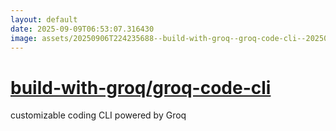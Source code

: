 ```yaml
---
layout: default
date: 2025-09-09T06:53:07.316430
image: assets/20250906T224235688--build-with-groq--groq-code-cli--20250908T100814289--cropped.png
---
```


# [build-with-groq/groq-code-cli](https://github.com/build-with-groq/groq-code-cli)

customizable coding CLI powered by Groq
